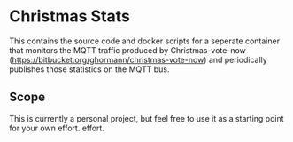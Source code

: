 # Christmas Stats
This contains the source code and docker scripts for a seperate container that monitors the MQTT traffic produced by Christmas-vote-now (https://bitbucket.org/ghormann/christmas-vote-now) and periodically publishes those statistics on the MQTT bus.  

## Scope
This is currently a personal project, but feel free to use it as a starting point for your own effort. effort.